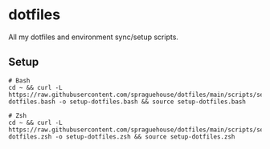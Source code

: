 # dotfiles
All my dotfiles and environment sync/setup scripts.

## Setup

```shell
# Bash
cd ~ && curl -L https://raw.githubusercontent.com/spraguehouse/dotfiles/main/scripts/setup-dotfiles.bash -o setup-dotfiles.bash && source setup-dotfiles.bash

# Zsh
cd ~ && curl -L https://raw.githubusercontent.com/spraguehouse/dotfiles/main/scripts/setup-dotfiles.zsh -o setup-dotfiles.zsh && source setup-dotfiles.zsh
```

